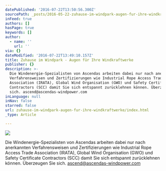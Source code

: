 ```yaml
---
datePublished: '2016-07-22T13:50:56.300Z'
sourcePath: _posts/2016-05-22-zuhause-im-windpark-augen-fur-ihre-windkraftwerke.md
inFeed: true
authors: []
hasPage: true
keywords: []
author:
  - name: ''
    url: ''
via: {}
dateModified: '2016-07-22T13:49:10.157Z'
title: Zuhause im Windpark - Augen für Ihre Windkraftwerke
publisher: {}
description: >-
  Die Windenergie-Spezialisten von Ascendas arbeiten dabei nur nach anerkannten
  Verfahrensweisen und Zertifizierungen wie Industrial Rope Access Trade
  Association (IRATA), Global Wind Organisation (GWO) und Safety Certificate
  Contractors (SCC) damit Sie sich entspannt zurücklehnen können. Überzeugen Sie
  sich. ascend@ascendas-windpower.com
inLanguage: null
inNav: false
starred: false
url: zuhause-im-windpark-augen-fur-ihre-windkraftwerke/index.html
_type: Article

---
```

![](https://the-grid-user-content.s3-us-west-2.amazonaws.com/b34b0f32-5ada-4727-b4e1-0bf91694fe73.jpg)

Die Windenergie-Spezialisten von Ascendas arbeiten dabei nur nach anerkannten Verfahrensweisen und Zertifizierungen wie Industrial Rope Access Trade Association (IRATA), Global Wind Organisation (GWO) und Safety Certificate Contractors (SCC) damit Sie sich entspannt zurücklehnen können. Überzeugen Sie sich. ascend@ascendas-windpower.com